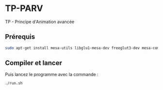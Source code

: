 # TP-PARV
TP - Principe d'Animation avancée

## Prérequis

```sh
sudo apt-get install mesa-utils libglu1-mesa-dev freeglut3-dev mesa-common-dev libglew-dev
```

## Compiler et lancer

Puis lancez le programme avec la commande :

```sh
./run.sh
```